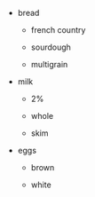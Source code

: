 - bread

  - french country

  - sourdough

  - multigrain

- milk

  - 2%

  - whole

  - skim

- eggs

  - brown

  - white
